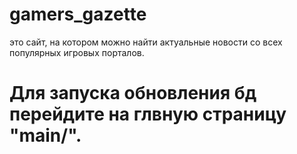 # gamers_gazette 
это сайт, на котором можно найти актуальные новости со всех
популярных игровых порталов. 
# Для запуска обновления бд перейдите на глвную страницу "main/".

 
